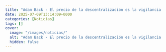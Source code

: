 ```yaml
---
title: "Adam Back - El precio de la descentralización es la vigilancia eterna"
date: 2025-07-09T13:14:09+0000
categories: [Noticias]
tags: []
cover:
  image: "/images/noticias/"
  alt: "Adam Back - El precio de la descentralización es la vigilancia eterna"
  hidden: false
---
```



